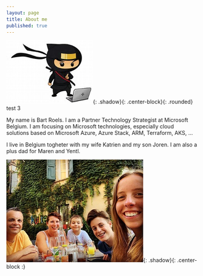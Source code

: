```yaml
---
layout: page
title: About me
published: true
---
```

![AzureNinjaCatLogo](img/AzureNinjaCatLogo.jpg){: .shadow}{: .center-block}{: .rounded}
test 3

My name is Bart Roels. 
I am a Partner Technology Strategist at Microsoft Belgium.
I am focusing on Microsoft technologies, especially cloud solutions based on Microsoft Azure, Azure Stack, ARM, Terraform, AKS, ...

I live in Belgium togheter with my wife Katrien and my son Joren. I am also a plus dad for Maren and Yentl.

![Image of my family](img/myfamily.jpg){: .shadow}{: .center-block :}
